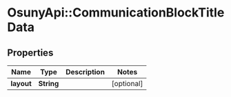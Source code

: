 # OsunyApi::CommunicationBlockTitleData

## Properties
Name | Type | Description | Notes
------------ | ------------- | ------------- | -------------
**layout** | **String** |  | [optional] 

